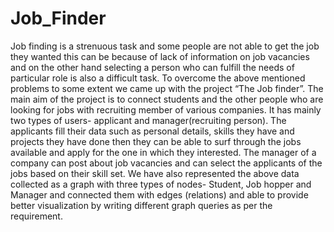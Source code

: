# Job_Finder
Job finding is a strenuous task and some people are not able to get the job they wanted this can be because of lack of information on job vacancies and on the other hand selecting a person who can fulfill the needs of particular role is also a difficult task. 
	To overcome the above mentioned problems to some extent we came up with the project “The Job finder”. The main aim of the project is to connect students and the other people who are looking for jobs with recruiting member of various companies. It has mainly two types of users- applicant and manager(recruiting person). The applicants fill their data such as personal details, skills they have and projects they have done then they can be able to surf through the jobs available and apply for the one in which they interested. The manager of a company can post about job vacancies and can select the applicants of the jobs based on their skill set.
	We have also represented the above data collected as a graph with three types of nodes- Student, Job hopper and Manager and connected them with edges (relations) and able to provide better visualization by writing different graph queries as per the requirement. 

